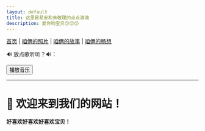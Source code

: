```yaml
---
layout: default
title: 这里是易安和朱敬璞的点点滴滴
description: 爱你哟宝贝😚😚😚
---
```

<nav>
  <a href="/">首页</a> |
  <a href="/photos">咱俩的照片</a> |
  <a href="/story">咱俩的故事</a> |
  <a href="/future">咱俩的畅想</a>
</nav>

<p>🔊 放点歌听听？🔊：</p>
<button onclick="document.getElementById('bgm').play()">播放音乐</button>

<audio id="bgm" loop>
  <source src="/assets/music/bgm.mp3" type="audio/mpeg">
</audio>

---
# 👋 欢迎来到我们的网站！

**好喜欢好喜欢好喜欢宝贝！**
